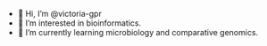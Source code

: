 - 👋 Hi, I’m @victoria-gpr
- 👀 I’m interested in bioinformatics.
- 🌱 I’m currently learning microbiology and comparative genomics.

<!---
victoria-gpr/victoria-gpr is a ✨ special ✨ repository because its `README.md` (this file) appears on your GitHub profile.
You can click the Preview link to take a look at your changes.
--->
